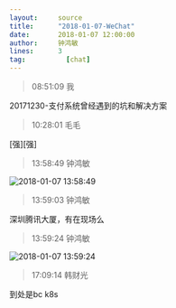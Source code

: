```yaml
---
layout:     source 
title:      "2018-01-07-WeChat"
date:       2018-01-07 12:00:00
author:     钟鸿敏
lines:      3 
tag:		  [chat]
---
```

> 08:51:09  我  
   
20171230-支付系统曾经遇到的坑和解决方案  
   
> 10:28:01  毛毛  
   
[强][强]  
   
> 13:58:49  钟鸿敏  
   
![2018-01-07 13:58:49](http://static.cocolian.org/img/20180107_135849.png) 
   
> 13:59:03  钟鸿敏  
   
深圳腾讯大厦，有在现场么  
   
> 13:59:24  钟鸿敏  
   
![2018-01-07 13:59:24](http://static.cocolian.org/img/20180107_135924.png) 
   
> 17:09:14  韩财光  
   
到处是bc k8s  
   

